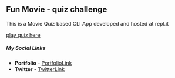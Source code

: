 ## Fun Movie - quiz challenge

This is a Movie Quiz based CLI App developed and hosted at repl.it

[play quiz here](https://replit.com/@sabiyatabassum/Fun-Movie-Quiz?embed=1)


##### **My Social Links**

- **Portfolio**  - [PortfolioLink](https://sabiya-portfolio.netlify.app/)
- **Twitter** - [TwitterLink](https://twitter.com/nerd_fswd)
